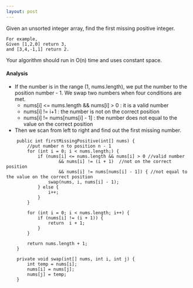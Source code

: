 ```yaml
---
layout: post
---
```


Given an unsorted integer array, find the first missing positive integer.
```
For example,
Given [1,2,0] return 3,
and [3,4,-1,1] return 2.
```
Your algorithm should run in O(n) time and uses constant space. 

#### Analysis

- If the number is in the range (1, nums.length), we put the number to the position number - 1. We swap two numbers 
  when four conditions are met.
  - nums[i] <= nums.length  && nums[i] > 0  : it is a valid number
  - nums[i] != i+1 : the number is not on the correct position
  - nums[i] != nums[nums[i] - 1] : the number does not equal to the value on the correct position
- Then we scan from left to right and find out the first missing number.


```
    public int firstMissingPositive(int[] nums) {
        //put number n to position n - 1
        for (int i = 0; i < nums.length;) {
            if (nums[i] <= nums.length && nums[i] > 0 //valid number
                    && nums[i] != (i + 1)  //not on the correct position
                    && nums[i] != nums[nums[i] - 1]) { //not equal to the value on the correct position
                swap(nums, i, nums[i] - 1);
            } else {
                i++;
            }
        }

        for (int i = 0; i < nums.length; i++) {
            if (nums[i] != (i + 1)) {
                return  i + 1;
            }
        }

        return nums.length + 1;
    }

    private void swap(int[] nums, int i, int j) {
        int temp = nums[i];
        nums[i] = nums[j];
        nums[j] = temp;
    }
```
